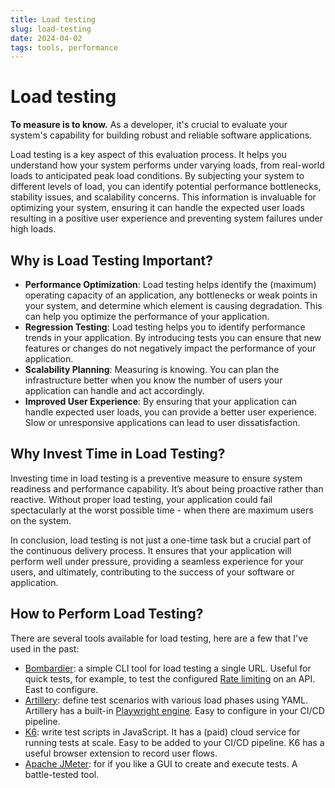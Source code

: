 ```yaml
---
title: Load testing
slug: load-testing
date: 2024-04-02
tags: tools, performance
---
```


# Load testing

**To measure is to know.**
As a developer, it's crucial to evaluate your system's capability for building robust and reliable software applications.

Load testing is a key aspect of this evaluation process.
It helps you understand how your system performs under varying loads, from real-world loads to anticipated peak load conditions.
By subjecting your system to different levels of load, you can identify potential performance bottlenecks, stability issues, and scalability concerns.
This information is invaluable for optimizing your system, ensuring it can handle the expected user loads resulting in a positive user experience and preventing system failures under high loads.

## Why is Load Testing Important?

- **Performance Optimization**: Load testing helps identify the (maximum) operating capacity of an application, any bottlenecks or weak points in your system, and determine which element is causing degradation. This can help you optimize the performance of your application.
- **Regression Testing**: Load testing helps you to identify performance trends in your application. By introducing tests you can ensure that new features or changes do not negatively impact the performance of your application.
- **Scalability Planning**: Measuring is knowing. You can plan the infrastructure better when you know the number of users your application can handle and act accordingly.
- **Improved User Experience**: By ensuring that your application can handle expected user loads, you can provide a better user experience. Slow or unresponsive applications can lead to user dissatisfaction.

## Why Invest Time in Load Testing?

Investing time in load testing is a preventive measure to ensure system readiness and performance capability. It’s about being proactive rather than reactive. Without proper load testing, your application could fail spectacularly at the worst possible time - when there are maximum users on the system.

In conclusion, load testing is not just a one-time task but a crucial part of the continuous delivery process. It ensures that your application will perform well under pressure, providing a seamless experience for your users, and ultimately, contributing to the success of your software or application.

## How to Perform Load Testing?

There are several tools available for load testing, here are a few that I've used in the past:

- [Bombardier](https://github.com/codesenberg/bombardier): a simple CLI tool for load testing a single URL. Useful for quick tests, for example, to test the configured [Rate limiting](../../bits/rate-limiting-in-aspnet/index.md) on an API. East to configure.
- [Artillery](https://artillery.io/): define test scenarios with various load phases using YAML. Artillery has a built-in [Playwright engine](https://www.artillery.io/docs/reference/engines/playwright). Easy to configure in your CI/CD pipeline.
- [K6](https://k6.io/): write test scripts in JavaScript. It has a (paid) cloud service for running tests at scale. Easy to be added to your CI/CD pipeline. K6 has a useful browser extension to record user flows.
- [Apache JMeter](https://jmeter.apache.org/): for if you like a GUI to create and execute tests. A battle-tested tool.
